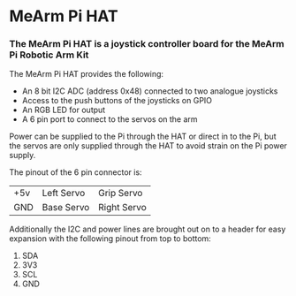 <!--
---
name: MeArm Pi
class: board
type: other
formfactor: HAT
manufacturer: Mime Industries
description: A Joystick control board for controlling the MeArm Pi
url: https://mime.co.uk
github: https://github.com/mimeindustries/mearm-pi-hat-pcb
schematic: http://learn.mime.co.uk/assets/mearm-pi-hat-schematic-v1.4.pdf
buy: https://shop.mime.co.uk
image: 'mearm-pi.png'
pincount: 40
eeprom: yes
power:
  '1':
  '2':
ground:
  '6':
  '9':
  '14':
  '20':
  '25':
  '30':
  '34':
  '39':
pin:
  '3':
    mode: i2c
  '5':
    mode: i2c
  '7':
    name: Base Servo
    mode: output
    active: high
  '11':
    name: Right Servo
    mode: output
    active: high
  '15':
    name: Left Servo
    mode: output
    active: high
  '19':
    name: Grip Servo
    mode: output
    active: high
  '23':
    name: RGB LED - green
    mode: output
    active: high
  '24':
    name: RGB LED - red
    mode: output
    active: high
  '26':
    name: RGB LED - blue
    mode: output
    active: high
  '29':
    name: Button 1
    mode: input
    active: high
  '31':
    name: Button 2
    mode: input
    active: high
i2c:
  '0x48':
    name: Joysticks
    device: PCF8591 ADC
-->
# MeArm Pi HAT

### The MeArm Pi HAT is a joystick controller board for the MeArm Pi Robotic Arm Kit

The MeArm Pi HAT provides the following:

 * An 8 bit I2C ADC (address 0x48) connected to two analogue joysticks
 * Access to the push buttons of the joysticks on GPIO
 * An RGB LED for output
 * A 6 pin port to connect to the servos on the arm

Power can be supplied to the Pi through the HAT or direct in to the Pi, but the servos are only supplied through the HAT to avoid strain on the Pi power supply.

The pinout of the 6 pin connector is:

<table>
  <tr>
    <td>+5v</td>
    <td>Left Servo</td>
    <td>Grip Servo</td>
  </tr>
  <tr>
    <td>GND</td>
    <td>Base Servo</td>
    <td>Right Servo</td>
  </tr>
</table>

Additionally the I2C and power lines are brought out on to a header for easy expansion with the following pinout from top to bottom:

1. SDA
2. 3V3
3. SCL
4. GND

